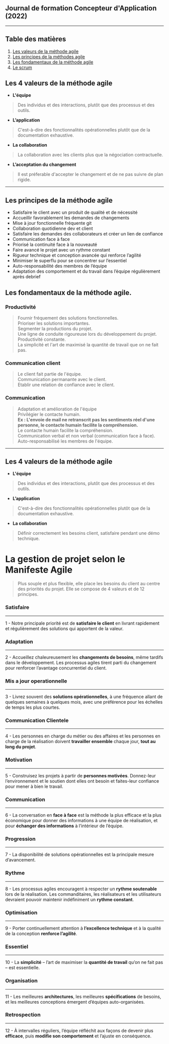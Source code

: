 ## Journal de formation Concepteur d'Application (2022)

---

## Table des matières

1. [Les valeurs de la méthode agile](#vma)
2. [Les principes de la méthodes agile](#pma)
3. [Les fondamentaux de la méthode agile](#fma)
4. [Le scrum](#scrum)


## Les 4 valeurs de la méthode agile <a name="vma"></a>


- **L'équipe**

>  Des individus et des interactions, plutôt que des processus et des outils.

- **L’application**

> C'est-à-dire des fonctionnalités opérationnelles plutôt que de la documentation exhaustive.

- **La collaboration**

> La collaboration avec les clients plus que la négociation contractuelle.

- **L’acceptation du changement**

> Il est préferable d'accepter le changement et de ne pas suivre de plan rigide.


---

## Les principes de la méthode agile <a name="pma"></a>

- Satisfaire le client avec un produit de qualité et de nécessité
- Accueillir favorablement les demandes de changements
- Mise à jour fonctionnelle fréquente git 
- Collaboration quotidienne dev et client
- Satisfaire les demandes des collaborateurs et créer un lien de confiance
- Communication face à face
- Priorisé la continuité face à la nouveauté
- Faire avancé le projet avec un rythme constant
- Rigueur technique et conception avancée qui renforce l’agilité
- Minimiser le superflu pour se concentrer sur l’essentiel
- Auto-responsabilité des membres de l’équipe
- Adaptation des comportement et du travail dans l’équipe régulièrement après debrief


## Les fondamentaux de la méthode agile. <a name="fma"></a>


### Productivité

> Fournir fréquement des solutions fonctionnelles. <br />
> Prioriser les solutions importantes. <br />
> Segmenter la productions du projet. <br />
> Une ligne de conduite rigoureuse lors du développement du projet. <br />
> Productivité constante. <br />
> La simplicité et l'art de maximisé la quantité de travail que on ne fait pas. <br />

### Communication client

> Le client fait partie de l'équipe. <br />
> Communication permanante avec le client. <br />
> Etablir une relation de confiance avec le client. <br />

### Communication 

> Adaptation et amélioration de l'équipe <br />
> Privilégier le contacte humain. <br />
> **Ex : L'envoie de mail ne retranscrit pas les sentiments réel d'une personne, le contacte humain facilite la compréhension.** <br />
> Le contacte humain facilite la compréhension. <br />
> Communication verbal et non verbal (communication face à face). <br />
> Auto-responsabilisé les membres de l'équipe.
---


## Les 4 valeurs de la méthode agile <a name="vma"></a>


- **L'équipe**

>  Des individus et des interactions, plutôt que des processus et des outils.

- **L’application**

> C'est-à-dire des fonctionnalités opérationnelles plutôt que de la documentation exhaustive.

- **La collaboration**

> Définir correctement les besoins client, satisfaire pendant une démo technique.

# La gestion de projet selon le Manifeste Agile

> Plus souple et plus flexible, elle place les besoins du client au centre des priorités du projet. Elle se compose de 4 valeurs et de 12 principes.
### Satisfaire 
___
1 - Notre principale priorité est de **satisfaire le client** en livrant rapidement et régulièrement des solutions qui apportent de la valeur.
### Adaptation
___
2 - Accueillez chaleureusement les **changements de besoins**, même tardifs dans le développement. Les processus agiles tirent parti du changement pour renforcer l’avantage concurrentiel du client.
### Mis a jour operationnelle
___
3 - Livrez souvent des **solutions opérationnelles**, à une fréquence allant de quelques semaines à quelques mois, avec une préférence pour les échelles de temps les plus courtes.
### Communication Clientele
___
4 - Les personnes en charge du métier ou des affaires et les personnes en charge de la réalisation doivent **travailler ensemble** chaque jour, **tout au long du projet**.
### Motivation
___
5 - Construisez les projets à partir de **personnes motivées**. Donnez-leur l’environnement et le soutien dont elles ont besoin et faites-leur confiance pour mener à bien le travail.
### Communication
___
6 - La conversation en **face à face** est la méthode la plus efficace et la plus économique pour donner des informations à une équipe de réalisation, et pour **échanger des informations** à l’intérieur de l’équipe.
### Progression
___
7 - La disponibilité de solutions opérationnelles est la principale mesure d’avancement.

### Rythme
___
8 - Les processus agiles encouragent à respecter un **rythme soutenable** lors de la réalisation. Les commanditaires, les réalisateurs et les utilisateurs devraient pouvoir maintenir indéfiniment un **rythme constant**.

### Optimisation
___
9 - Porter continuellement attention à **l’excellence technique** et à la qualité de la conception **renforce l’agilité**.

### Essentiel
___
10 - La **simplicité** – l’art de maximiser la **quantité de travail** qu’on ne fait pas – est essentielle.

### Organisation
___
11 - Les meilleures **architectures**, les meilleures **spécifications** de besoins, et les meilleures conceptions émergent d’équipes auto-organisées.

### Retrospection
___
12 - À intervalles réguliers, l’équipe réfléchit aux façons de devenir plus **efficace**, puis **modifie son comportement** et l’ajuste en conséquence.


